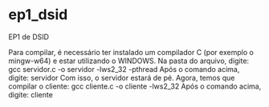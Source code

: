 # ep1_dsid
EP1 de DSID

Para compilar, é necessário ter instalado um compilador C (por exemplo o mingw-w64) e estar utilizando o WINDOWS. 
Na pasta do arquivo, digite: gcc servidor.c -o servidor -lws2_32 -pthread 
Após o comando acima, digite:  servidor
Com isso, o servidor estará de pé. Agora, temos que compilar o cliente:
gcc cliente.c -o cliente -lws2_32
Após o comando acima, digite: cliente
